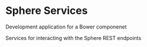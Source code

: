 Sphere Services
===========
Development application for a Bower componenet

Services for interacting with the Sphere REST endpoints